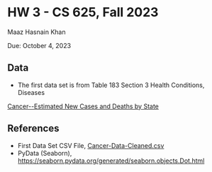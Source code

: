 # HW 3 - CS 625, Fall 2023

Maaz Hasnain Khan 

Due: October 4, 2023

## Data

- The first data set is from Table 183 Section 3 Health Conditions, Diseases

[Cancer--Estimated New Cases and Deaths by State](https://www2.census.gov/library/publications/2011/compendia/statab/131ed/tables/12s0183.xls)


## References

* First Data Set CSV File, [Cancer-Data-Cleaned.csv](Cancer-Data-Cleaned.csv)
* PyData (Seaborn), <https://seaborn.pydata.org/generated/seaborn.objects.Dot.html>
